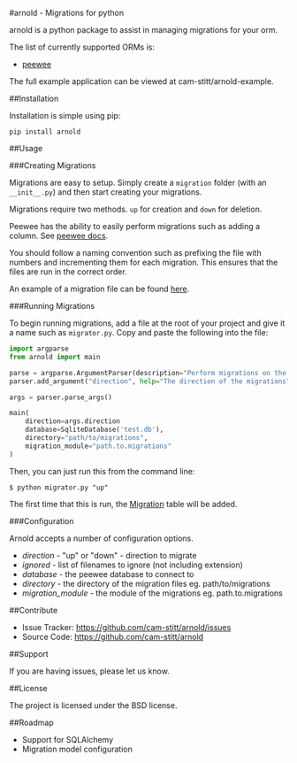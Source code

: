 #arnold - Migrations for python

arnold is a python package to assist in managing migrations for your orm.

The list of currently supported ORMs is:

* [peewee](https://github.com/coleifer/peewee)

The full example application can be viewed at cam-stitt/arnold-example.

##Installation

Installation is simple using pip:

`pip install arnold`

##Usage

###Creating Migrations

Migrations are easy to setup. Simply create a `migration` folder
(with an `__init__.py`) and then start creating your migrations.

Migrations require two methods. `up` for creation and `down` for deletion.

Peewee has the ability to easily perform migrations such as adding a column. See [peewee docs](http://peewee.readthedocs.org/en/latest/peewee/playhouse.html#basic-schema-migrations).

You should follow a naming convention such as prefixing the file with numbers and incrementing them for each migration. This ensures that the files are run in the correct order.

An example of a migration file can be found [here](https://github.com/cam-stitt/arnold/blob/master/tests/migrations/001_initial.py).

###Running Migrations

To begin running migrations, add a file at the root of your project and give it a name such as `migrator.py`. Copy and paste the following into the file:

```python
import argparse
from arnold import main

parse = argparse.ArgumentParser(description="Perform migrations on the database")
parser.add_argument("direction", help="The direction of the migrations")

args = parser.parse_args()

main(
    direction=args.direction
    database=SqliteDatabase('test.db'),
    directory="path/to/migrations",
    migration_module="path.to.migrations"
)
```

Then, you can just run this from the command line:

```$ python migrator.py "up"```

The first time that this is run, the [Migration](https://github.com/cam-stitt/arnold/blob/master/arnold/models.py) table will be added.

###Configuration

Arnold accepts a number of configuration options.

* *direction* - "up" or "down" - direction to migrate
* *ignored* - list of filenames to ignore (not including extension)
* *database* - the peewee database to connect to
* *directory* - the directory of the migration files eg. path/to/migrations
* *migration_module* - the module of the migrations eg. path.to.migrations

##Contribute

- Issue Tracker: https://github.com/cam-stitt/arnold/issues
- Source Code: https://github.com/cam-stitt/arnold

##Support

If you are having issues, please let us know.

##License

The project is licensed under the BSD license.

##Roadmap

* Support for SQLAlchemy
* Migration model configuration
